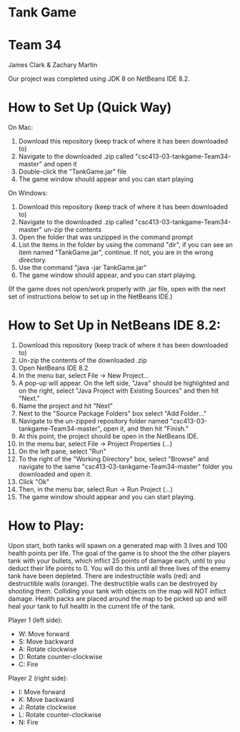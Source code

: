 # Tank Game
# Team 34
James Clark & Zachary Martin

Our project was completed using JDK 8 on NetBeans IDE 8.2.

# How to Set Up (Quick Way)

On Mac:

1. Download this repository (keep track of where it has been downloaded to)
2. Navigate to the downloaded .zip called "csc413-03-tankgame-Team34-master" and open it
3. Double-click the "TankGame.jar" file
4. The game window should appear and you can start playing

On Windows:

1. Download this repository (keep track of where it has been downloaded to)
2. Navigate to the downloaded .zip called "csc413-03-tankgame-Team34-master" un-zip the contents
3. Open the folder that was unzipped in the command prompt
4. List the items in the folder by using the command "dir", if you can see an item named "TankGame.jar", continue. If not, you are in the wrong directory.
5. Use the command "java -jar TankGame.jar"
6. The game window should appear, and you can start playing. 

(If the game does not open/work properly with .jar file, open with the next set of instructions below to set up in the NetBeans IDE.)

# How to Set Up in NetBeans IDE 8.2:
1. Download this repository (keep track of where it has been downloaded to)
2. Un-zip the contents of the downloaded .zip
2. Open NetBeans IDE 8.2
3. In the menu bar, select File -> New Project...
4. A pop-up will appear. On the left side, "Java" should be highlighted and on the right, select "Java Project with Existing Sources" and then hit "Next."
5. Name the project and hit "Next"
6. Next to the "Source Package Folders" box select "Add Folder..."
7. Navigate to the un-zipped repository folder named "csc413-03-tankgame-Team34-master", open it, and then hit "Finish."
8. At this point, the project should be open in the NetBeans IDE.
9. In the menu bar, select File -> Project Properties (...)
10. On the left pane, select "Run"
11. To the right of the "Working Directory" box, select "Browse" and navigate to the same "csc413-03-tankgame-Team34-master" folder you downloaded and open it.
12. Click "Ok"
13. Then, in the menu bar, select Run -> Run Project (...)
14. The game window should appear and you can start playing.


# How to Play:
Upon start, both tanks will spawn on a generated map with 3 lives and 100 health points per life. The goal of the game is to shoot the the other players tank with your bullets, which inflict 25 points of damage each, until to you deduct their life points to 0. You will do this until all three lives of the enemy tank have been depleted. There are indestructible walls (red) and destructible walls (orange). The destructible walls can be destroyed by shooting them. Colliding your tank with objects on the map will NOT inflict damage. Health packs are placed around the map to be picked up and will heal your tank to full health in the current life of the tank.

Player 1 (left side):
- W: Move forward
- S: Move backward
- A: Rotate clockwise
- D: Rotate counter-clockwise
- C: Fire

Player 2 (right side):
- I: Move forward
- K: Move backward
- J: Rotate clockwise
- L: Rotate counter-clockwise
- N: Fire
